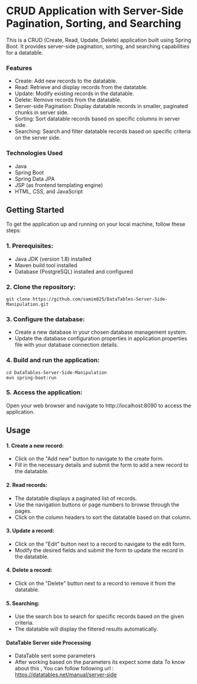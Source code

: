 # CRUD Application with Server-Side Pagination, Sorting, and Searching
This is a CRUD (Create, Read, Update, Delete) application built using Spring Boot. It provides server-side pagination, sorting, and searching capabilities for a datatable.

### Features
 - Create: Add new records to the datatable.
 - Read: Retrieve and display records from the datatable.
 - Update: Modify existing records in the datatable.
 - Delete: Remove records from the datatable.
 - Server-side Pagination: Display datatable records in smaller, paginated chunks in server side.
 - Sorting: Sort datatable records based on specific columns in server side.
 - Searching: Search and filter datatable records based on specific criteria on the server side.
### Technologies Used
 - Java
 - Spring Boot
 - Spring Data JPA
 - JSP (as frontend templating engine)
 - HTML, CSS, and JavaScript
## Getting Started
To get the application up and running on your local machine, follow these steps:

### 1. Prerequisites:

 - Java JDK (version 1.8) installed
 - Maven build tool installed
 - Database (PostgreSQL) installed and configured
### 2. Clone the repository:
```
git clone https://github.com/samim825/DataTables-Server-Side-Manipulation.git

```

### 3. Configure the database:

 - Create a new database in your chosen database management system.
 - Update the database configuration properties in application.properties file with your database connection details.
### 4. Build and run the application:
```
cd DataTables-Server-Side-Manipulation
mvn spring-boot:run

```
### 5. Access the application:

Open your web browser and navigate to http://localhost:8090 to access the application.

## Usage
#### 1. Create a new record:

 - Click on the "Add new" button to navigate to the create form.
 - Fill in the necessary details and submit the form to add a new record to the datatable.
#### 2.  Read records:

 - The datatable displays a paginated list of records.
 - Use the navigation buttons or page numbers to browse through the pages.
 - Click on the column headers to sort the datatable based on that column.
#### 3. Update a record:

 - Click on the "Edit" button next to a record to navigate to the edit form.
 - Modify the desired fields and submit the form to update the record in the datatable.
#### 4. Delete a record:

 - Click on the "Delete" button next to a record to remove it from the datatable.
#### 5. Searching:

 - Use the search box to search for specific records based on the given criteria.
 - The datatable will display the filtered results automatically.


#### DataTable Server side Processing

 - DataTable sent some parameters
 - After working based on the parameters its expect some data
To know about this , You can follow following url : 
https://datatables.net/manual/server-side
